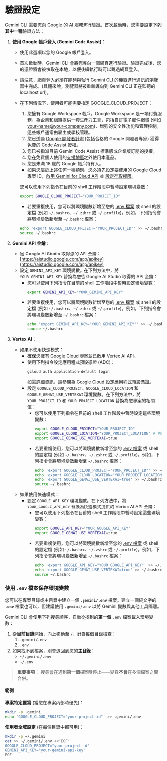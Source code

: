 # 驗證設定

Gemini CLI 需要您向 Google 的 AI 服務進行驗證。首次啟動時，您需要設定**下列其中一種**驗證方法：

1.  **使用 Google 帳戶登入 (Gemini Code Assist)**：
    - 使用此選項以您的 Google 帳戶登入。
    - 首次啟動時，Gemini CLI 會將您導向一個網頁進行驗證。驗證完成後，您的憑證將會被快取在本地，以便後續執行時可以跳過網頁登入。
    - 請注意，網頁登入必須在能夠與執行 Gemini CLI 的機器進行通訊的瀏覽器中完成。(具體來說，瀏覽器將被重新導向到 Gemini CLI 正在監聽的 localhost url)。
    - <a id="workspace-gca">在下列情況下，使用者可能需要指定 GOOGLE_CLOUD_PROJECT：</a>
      1. 您擁有 Google Workspace 帳戶。Google Workspace 是一項付費服務，為企業和組織提供一套生產力工具，包括自訂電子郵件網域 (例如 your-name@your-company.com)、增強的安全性功能和管理控制。這些帳戶通常由雇主或學校管理。
      2. 您已透過 [Google 開發者計畫](https://developers.google.com/program/plans-and-pricing) (包括合格的 Google 開發者專家) 獲得免費的 Code Assist 授權。
      3. 您已被指派目前 Gemini Code Assist 標準版或企業版訂閱的授權。
      4. 您在免費個人使用的[支援地區](https://developers.google.com/gemini-code-assist/resources/available-locations)之外使用本產品。
      5. 您是未滿 18 歲的 Google 帳戶持有人。
      - 如果您屬於上述任何一種類別，您必須先設定要使用的 Google Cloud 專案 ID，[啟用 Gemini for Cloud API](https://cloud.google.com/gemini/docs/discover/set-up-gemini#enable-api) 並 [設定存取權限](https://cloud.google.com/gemini/docs/discover/set-up-gemini#grant-iam)。

      您可以使用下列指令在目前的 shell 工作階段中暫時設定環境變數：

      ```bash
      export GOOGLE_CLOUD_PROJECT="YOUR_PROJECT_ID"
      ```
      - 若要重複使用，您可以將環境變數新增至您的 [.env 檔案](#persisting-environment-variables-with-env-files) 或 shell 的設定檔 (例如 `~/.bashrc`、`~/.zshrc` 或 `~/.profile`)。例如，下列指令會將環境變數新增至 `~/.bashrc` 檔案：

      ```bash
      echo 'export GOOGLE_CLOUD_PROJECT="YOUR_PROJECT_ID"' >> ~/.bashrc
      source ~/.bashrc
      ```

2.  **<a id="gemini-api-key"></a>Gemini API 金鑰**：
    - 從 Google AI Studio 取得您的 API 金鑰：[https://aistudio.google.com/app/apikey](https://aistudio.google.com/app/apikey)
    - 設定 `GEMINI_API_KEY` 環境變數。在下列方法中，將 `YOUR_GEMINI_API_KEY` 替換為您從 Google AI Studio 取得的 API 金鑰：
      - 您可以使用下列指令在目前的 shell 工作階段中暫時設定環境變數：
        ```bash
        export GEMINI_API_KEY="YOUR_GEMINI_API_KEY"
        ```
      - 若要重複使用，您可以將環境變數新增至您的 [.env 檔案](#persisting-environment-variables-with-env-files) 或 shell 的設定檔 (例如 `~/.bashrc`、`~/.zshrc` 或 `~/.profile`)。例如，下列指令會將環境變數新增至 `~/.bashrc` 檔案：
        ```bash
        echo 'export GEMINI_API_KEY="YOUR_GEMINI_API_KEY"' >> ~/.bashrc
        source ~/.bashrc
        ```

3.  **Vertex AI**：
    - 如果不使用快速模式：
      - 確保您擁有 Google Cloud 專案並已啟用 Vertex AI API。
      - 使用下列指令設定應用程式預設憑證 (ADC)：
        ```bash
        gcloud auth application-default login
        ```
        如需詳細資訊，請參閱[為 Google Cloud 設定應用程式預設憑證](https://cloud.google.com/docs/authentication/provide-credentials-adc)。
      - 設定 `GOOGLE_CLOUD_PROJECT`、`GOOGLE_CLOUD_LOCATION` 和 `GOOGLE_GENAI_USE_VERTEXAI` 環境變數。在下列方法中，將 `YOUR_PROJECT_ID` 和 `YOUR_PROJECT_LOCATION` 替換為您專案的相關值：
        - 您可以使用下列指令在目前的 shell 工作階段中暫時設定這些環境變數：
          ```bash
          export GOOGLE_CLOUD_PROJECT="YOUR_PROJECT_ID"
          export GOOGLE_CLOUD_LOCATION="YOUR_PROJECT_LOCATION" # 例如 us-central1
          export GOOGLE_GENAI_USE_VERTEXAI=true
          ```
        - 若要重複使用，您可以將環境變數新增至您的 [.env 檔案](#persisting-environment-variables-with-env-files) 或 shell 的設定檔 (例如 `~/.bashrc`、`~/.zshrc` 或 `~/.profile`)。例如，下列指令會將環境變數新增至 `~/.bashrc` 檔案：
          ```bash
          echo 'export GOOGLE_CLOUD_PROJECT="YOUR_PROJECT_ID"' >> ~/.bashrc
          echo 'export GOOGLE_CLOUD_LOCATION="YOUR_PROJECT_LOCATION"' >> ~/.bashrc
          echo 'export GOOGLE_GENAI_USE_VERTEXAI=true' >> ~/.bashrc
          source ~/.bashrc
          ```
    - 如果使用快速模式：
      - 設定 `GOOGLE_API_KEY` 環境變數。在下列方法中，將 `YOUR_GOOGLE_API_KEY` 替換為快速模式提供的 Vertex AI API 金鑰：
        - 您可以使用下列指令在目前的 shell 工作階段中暫時設定這些環境變數：
          ```bash
          export GOOGLE_API_KEY="YOUR_GOOGLE_API_KEY"
          export GOOGLE_GENAI_USE_VERTEXAI=true
          ```
        - 若要重複使用，您可以將環境變數新增至您的 [.env 檔案](#persisting-environment-variables-with-env-files) 或 shell 的設定檔 (例如 `~/.bashrc`、`~/.zshrc` 或 `~/.profile`)。例如，下列指令會將環境變數新增至 `~/.bashrc` 檔案：
          ```bash
          echo 'export GOOGLE_API_KEY="YOUR_GOOGLE_API_KEY"' >> ~/.bashrc
          echo 'export GOOGLE_GENAI_USE_VERTEXAI=true' >> ~/.bashrc
          source ~/.bashrc
          ```

### 使用 `.env` 檔案保存環境變數

您可以在專案目錄或主目錄中建立一個 **`.gemini/.env`** 檔案。建立一個純文字的 **`.env`** 檔案也可以，但建議使用 `.gemini/.env` 以將 Gemini 變數與其他工具隔離。

Gemini CLI 會使用下列搜尋順序，自動從找到的**第一個** `.env` 檔案載入環境變數：

1. 從**目前目錄**開始，向上移動至 `/`，針對每個目錄檢查：
   1. `.gemini/.env`
   2. `.env`
2. 如果找不到檔案，則會退回到您的**主目錄**：
   - `~/.gemini/.env`
   - `~/.env`

> **重要事項**： 搜尋會在遇到**第一個**檔案時停止——變數**不會**在多個檔案之間合併。

#### 範例

**專案特定覆寫** (當您在專案內部時優先)：

```bash
mkdir -p .gemini
echo 'GOOGLE_CLOUD_PROJECT="your-project-id"' >> .gemini/.env
```

**使用者全域設定** (在每個目錄中都可用)：

```bash
mkdir -p ~/.gemini
cat >> ~/.gemini/.env <<'EOF'
GOOGLE_CLOUD_PROJECT="your-project-id"
GEMINI_API_KEY="your-gemini-api-key"
EOF
```
